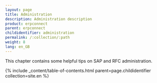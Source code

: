```yaml
---
layout: page
title: Administration
description: Administration description
product: erpconnect
parent: erpconnect
childidentifier: administration
permalink: /:collection/:path
weight: 8
lang: en_GB
---
```


This chapter contains some helpful tips on SAP and RFC administration.

{% include _content/table-of-contents.html parent=page.childidentifier collection=site.en %}
